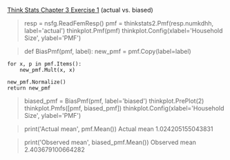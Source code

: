 [Think Stats Chapter 3 Exercise 1](http://greenteapress.com/thinkstats2/html/thinkstats2004.html#toc31) (actual vs. biased)

>resp = nsfg.ReadFemResp()
>pmf = thinkstats2.Pmf(resp.numkdhh, label='actual')
>thinkplot.Pmf(pmf)
>thinkplot.Config(xlabel='Household Size', ylabel='PMF')

>def BiasPmf(pmf, label):
	new_pmf = pmf.Copy(label=label)

    for x, p in pmf.Items():
        new_pmf.Mult(x, x)
        
    new_pmf.Normalize()
    return new_pmf

>biased_pmf = BiasPmf(pmf, label='biased')
>thinkplot.PrePlot(2)
>thinkplot.Pmfs([pmf, biased_pmf])
>thinkplot.Config(xlabel='Household Size', ylabel='PMF')

>print('Actual mean', pmf.Mean())
	Actual mean 1.024205155043831

>print('Observed mean', biased_pmf.Mean())
	Observed mean 2.403679100664282
